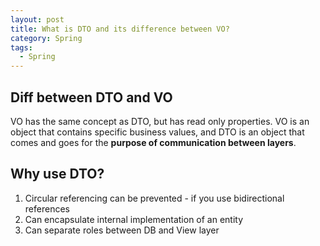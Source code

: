 ```yaml
---
layout: post
title: What is DTO and its difference between VO?
category: Spring
tags:
  - Spring
---
```


## Diff between DTO and VO
VO has the same concept as DTO, but has read only properties. VO is an object that contains specific business values, and DTO is an object that comes and goes for the **purpose of communication between layers**.

## Why use DTO?
1) Circular referencing can be prevented - if you use
bidirectional references
2) Can encapsulate internal implementation of an entity
3) Can separate roles between DB and View layer
